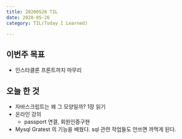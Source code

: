 ```yaml
---
title: 20200526 TIL
date: 2020-05-26
category: TIL(Today I Learned)

---
```


## 이번주 목표

- 인스타클론 프론트까지 마무리

## 오늘 한 것

- 자바스크립트는 왜 그 모양일까? 1장 읽기
- 온라인 강의
  - passport 연결, 회원인증구현
- Mysql Gratest 의 기능을 배웠다. sql 관련 작업들도 안쓰면 까먹게 된다.


  



